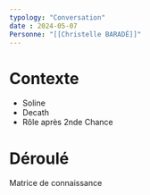 ```yaml
---
typology: "Conversation"
date : 2024-05-07
Personne: "[[Christelle BARADÉ]]"
---
```

# Contexte

- Soline
- Decath
- Rôle après 2nde Chance

# Déroulé
 
 Matrice de connaissance 